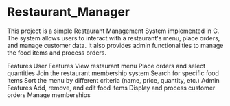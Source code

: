 # Restaurant_Manager
This project is a simple Restaurant Management System implemented in C. The system allows users to interact with a restaurant's menu, place orders, and manage customer data. It also provides admin functionalities to manage the food items and process orders.

Features
User Features
View restaurant menu
Place orders and select quantities
Join the restaurant membership system
Search for specific food items
Sort the menu by different criteria (name, price, quantity, etc.)
Admin Features
Add, remove, and edit food items
Display and process customer orders
Manage memberships
